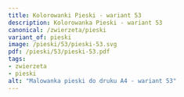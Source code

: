 ```yaml
---
title: Kolorowanki Pieski - wariant 53
description: Kolorowanka Pieski - wariant 53
canonical: /zwierzeta/pieski
variant_of: pieski
image: /pieski/53/pieski-53.svg
pdf: /pieski/53/pieski-53.pdf
tags:
- zwierzeta
- pieski
alt: "Malowanka pieski do druku A4 - wariant 53"
---
```

